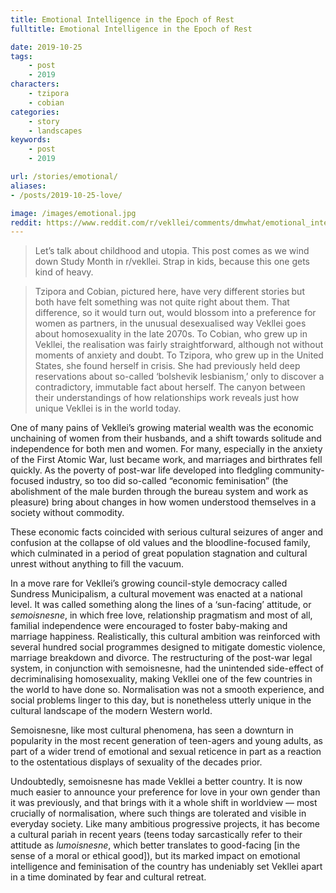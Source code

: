 ```yaml
---
title: Emotional Intelligence in the Epoch of Rest
fulltitle: Emotional Intelligence in the Epoch of Rest

date: 2019-10-25
tags:
    - post
    - 2019
characters:
    - tzipora
    - cobian
categories:
    - story
    - landscapes
keywords:
    - post
    - 2019

url: /stories/emotional/
aliases:
- /posts/2019-10-25-love/

image: /images/emotional.jpg
reddit: https://www.reddit.com/r/vekllei/comments/dmwhat/emotional_intelligence_in_the_epoch_of_rest/
---
```

>Let’s talk about childhood and utopia. This post comes as we wind down Study Month in r/vekllei. Strap in kids, because this one gets kind of heavy.

>Tzipora and Cobian, pictured here, have very different stories but both have felt something was not quite right about them. That difference, so it would turn out, would blossom into a preference for women as partners, in the unusual desexualised way Vekllei goes about homosexuality in the late 2070s. To Cobian, who grew up in Vekllei, the realisation was fairly straightforward, although not without moments of anxiety and doubt. To Tzipora, who grew up in the United States, she found herself in crisis. She had previously held deep reservations about so-called ‘bolshevik lesbianism,’ only to discover a contradictory, immutable fact about herself. The canyon between their understandings of how relationships work reveals just how unique Vekllei is in the world today.

One of many pains of Vekllei’s growing material wealth was the economic unchaining of women from their husbands, and a shift towards solitude and independence for both men and women. For many, especially in the anxiety of the First Atomic War, lust became work, and marriages and birthrates fell quickly. As the poverty of post-war life developed into fledgling community-focused industry, so too did so-called “economic feminisation” (the abolishment of the male burden through the bureau system and work as pleasure) bring about changes in how women understood themselves in a society without commodity.

These economic facts coincided with serious cultural seizures of anger and confusion at the collapse of old values and the bloodline-focused family, which culminated in a period of great population stagnation and cultural unrest without anything to fill the vacuum.

In a move rare for Vekllei’s growing council-style democracy called Sundress Municipalism, a cultural movement was enacted at a national level. It was called something along the lines of a ‘sun-facing’ attitude, or *semoisnesne*, in which free love, relationship pragmatism and most of all, familial independence were encouraged to foster baby-making and marriage happiness. Realistically, this cultural ambition was reinforced with several hundred social programmes designed to mitigate domestic violence, marriage breakdown and divorce. The restructuring of the post-war legal system, in conjunction with semoisnesne, had the unintended side-effect of decriminalising homosexuality, making Vekllei one of the few countries in the world to have done so. Normalisation was not a smooth experience, and social problems linger to this day, but is nonetheless utterly unique in the cultural landscape of the modern Western world.

Semoisnesne, like most cultural phenomena, has seen a downturn in popularity in the most recent generation of teen-agers and young adults, as part of a wider trend of emotional and sexual reticence in part as a reaction to the ostentatious displays of sexuality of the decades prior.

Undoubtedly, semoisnesne has made Vekllei a better country. It is now much easier to announce your preference for love in your own gender than it was previously, and that brings with it a whole shift in worldview — most crucially of normalisation, where such things are tolerated and visible in everyday society. Like many ambitious progressive projects, it has become a cultural pariah in recent years (teens today sarcastically refer to their attitude as *lumoisnesne*, which better translates to good-facing \[in the sense of a moral or ethical good\]), but its marked impact on emotional intelligence and feminisation of the country has undeniably set Vekllei apart in a time dominated by fear and cultural retreat.
